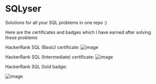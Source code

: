 # SQLyser
Solutions for all your SQL problems in one repo :)

Here are the certificates and badges which I have earned after solving these problems

HackerRank SQL (Basic) certificate:
![image](https://github.com/user-attachments/assets/410d2e71-6882-403c-b146-5c72f30a9f36)





HackerRank SQL (Intermediate) certificate:
![image](https://github.com/user-attachments/assets/6773ba52-2bb3-41b3-a721-176b77be5508)





HackerRank SQL Gold badge:

![image](https://github.com/user-attachments/assets/d05a62e3-8bf8-46a8-b6fa-2e236b406b79)

